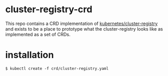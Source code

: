 # cluster-registry-crd

This repo contains a CRD implementation of
[kubernetes/cluster-registry](https://github.com/kubernetes/cluster-registry)
and exists to be a place to prototype what the cluster-registry looks like as
implemented as a set of CRDs.

# installation

```shell
$ kubectl create -f crd/cluster-registry.yaml
```
